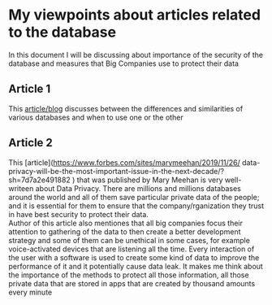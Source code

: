 # My viewpoints about articles related to the database 
In this document I will be discussing about importance of the security of the database and measures that Big Companies use to protect their data
## Article 1
This [article/blog](https://www.endpointprotector.com/blog/5-ways-big-companies-protect-their-data/) discusses between the differences and similarities of various databases and when to use one or the other

## Article 2
This [article](https://www.forbes.com/sites/marymeehan/2019/11/26/   data-privacy-will-be-the-most-important-issue-in-the-next-decade/?sh=7d7a2e491882
) that was published by  Mary  Meehan is very well-writeen about Data Privacy. There are millions and millions databases around the world and all of them save particular private data of the people; and it is essential for them to ensure that the company/rganization they trust in have best security to protect their data.    
Author of this article also mentiones that all big companies focus their attention to gathering of the data to then create a better development strategy and some of them can be unethical in some cases, for example voice-activated devices that are listening all the time. Every interaction of the user with a software is used to create some kind of data to improve the performance of it and it potentially cause data leak. It makes me think about the importance of the methods to protect all those information, all those private data that are stored in apps that are created by thousand amounts every minute  
